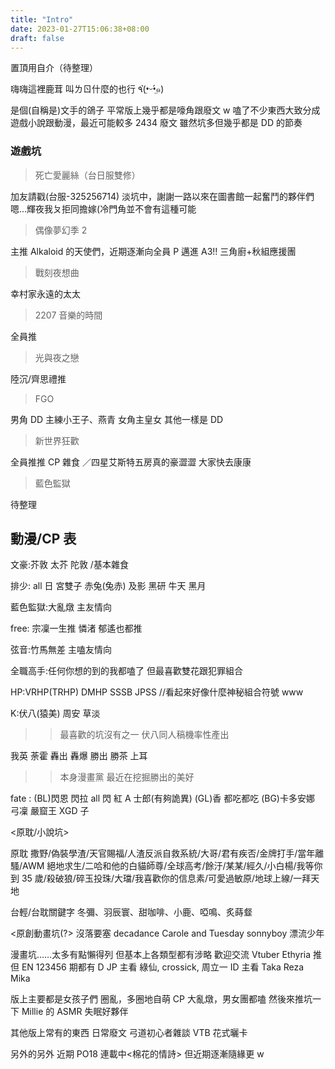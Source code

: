 ```yaml
---
title: "Intro"
date: 2023-01-27T15:06:38+08:00
draft: false
---
```


置頂用自介（待整理）

嗨嗨這裡鹿茸
叫ㄌㄖ什麼的也行 ٩(•̤̀ᵕ•̤́๑)

是個(自稱是)文手的鴿子 平常版上幾乎都是嚎角跟廢文 w
嗑了不少東西大致分成遊戲小說跟動漫，最近可能較多 2434 廢文
雖然坑多但幾乎都是 DD 的節奏

### 遊戲坑

> 死亡愛麗絲（台日服雙修）

加友請戳(台服-325256714)
淡坑中，謝謝一路以來在圖書館一起奮鬥的夥伴們
嗯…輝夜我ㄆ拒同擔嫁(冷門角並不會有這種可能

> 偶像夢幻季 2

主推 Alkaloid 的天使們，近期逐漸向全員 P 邁進
A3!! 三角廚+秋組應援團

> 戰刻夜想曲

幸村家永遠的太太

> 2207 音樂的時間

全員推

> 光與夜之戀

陸沉/齊思禮推

> FGO

男角 DD 主練小王子、燕青
女角主皇女 其他一樣是 DD

> 新世界狂歡

全員推推 CP 雜食
／四星艾斯特五房真的豪澀澀 大家快去康康

> 藍色監獄

待整理

## 動漫/CP 表

文豪:芥敦 太芥 陀敦 /基本雜食

排少: all 日 宮雙子 赤兔(兔赤) 及影 黑研 牛天 黑月

藍色監獄:大亂燉 主友情向

free: 宗凜一生推 憐渚 郁遙也都推

弦音:竹馬無差 主嗑友情向

全職高手:任何你想的到的我都嗑了 但最喜歡雙花跟犯罪組合

HP:VRHP(TRHP) DMHP SSSB JPSS //看起來好像什麼神秘組合符號 www

K:伏八(猿美) 周安 草淡

> > 最喜歡的坑沒有之一
> > 伏八同人稿機率性產出

我英 荼霍 轟出 轟爆 勝出 勝茶 上耳

> > 本身漫畫黨 最近在挖掘勝出的美好

fate :
(BL)閃恩 閃拉 all 閃 紅 A 士郎(有夠詭異)
(GL)香 都吃都吃
(BG)卡多安娜 弓凜 嚴窟王 XGD 子

<原耽/小說坑>

原耽
撒野/偽裝學渣/天官賜福/人渣反派自救系統/大哥/君有疾否/金牌打手/當年離騷/AWM 絕地求生/二哈和他的白貓師尊/全球高考/餘汙/某某/經久/小白楊/我等你到 35 歲/殺破狼/碎玉投珠/大璫/我喜歡你的信息素/可愛過敏原/地球上線/一拜天地

台輕/台耽關鍵字
冬彌、羽辰寰、甜咖啡、小鹿、啞鳴、炙蒔韰

<原創動畫坑(?>
沒落要塞 decadance
Carole and Tuesday
sonnyboy 漂流少年

漫畫坑……太多有點懶得列
但基本上各類型都有涉略 歡迎交流
Vtuber
Ethyria 推
但 EN 123456 期都有 D
JP 主看 綠仙, crossick, 周立一
ID 主看 Taka Reza Mika

版上主要都是女孩子們
圈亂，多圈地自萌
CP 大亂燉，男女團都嗑
然後來推坑一下 Millie 的 ASMR 失眠好夥伴

其他版上常有的東西
日常廢文
弓道初心者雜談
VTB
花式曬卡

另外的另外
近期 PO18 連載中<棉花的情詩>
但近期逐漸隨緣更 w
